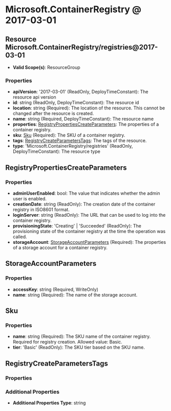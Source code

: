 # Microsoft.ContainerRegistry @ 2017-03-01

## Resource Microsoft.ContainerRegistry/registries@2017-03-01
* **Valid Scope(s)**: ResourceGroup
### Properties
* **apiVersion**: '2017-03-01' (ReadOnly, DeployTimeConstant): The resource api version
* **id**: string (ReadOnly, DeployTimeConstant): The resource id
* **location**: string (Required): The location of the resource. This cannot be changed after the resource is created.
* **name**: string (Required, DeployTimeConstant): The resource name
* **properties**: [RegistryPropertiesCreateParameters](#registrypropertiescreateparameters): The properties of a container registry.
* **sku**: [Sku](#sku) (Required): The SKU of a container registry.
* **tags**: [RegistryCreateParametersTags](#registrycreateparameterstags): The tags of the resource.
* **type**: 'Microsoft.ContainerRegistry/registries' (ReadOnly, DeployTimeConstant): The resource type

## RegistryPropertiesCreateParameters
### Properties
* **adminUserEnabled**: bool: The value that indicates whether the admin user is enabled.
* **creationDate**: string (ReadOnly): The creation date of the container registry in ISO8601 format.
* **loginServer**: string (ReadOnly): The URL that can be used to log into the container registry.
* **provisioningState**: 'Creating' | 'Succeeded' (ReadOnly): The provisioning state of the container registry at the time the operation was called.
* **storageAccount**: [StorageAccountParameters](#storageaccountparameters) (Required): The properties of a storage account for a container registry.

## StorageAccountParameters
### Properties
* **accessKey**: string (Required, WriteOnly)
* **name**: string (Required): The name of the storage account.

## Sku
### Properties
* **name**: string (Required): The SKU name of the container registry. Required for registry creation. Allowed value: Basic.
* **tier**: 'Basic' (ReadOnly): The SKU tier based on the SKU name.

## RegistryCreateParametersTags
### Properties
### Additional Properties
* **Additional Properties Type**: string

